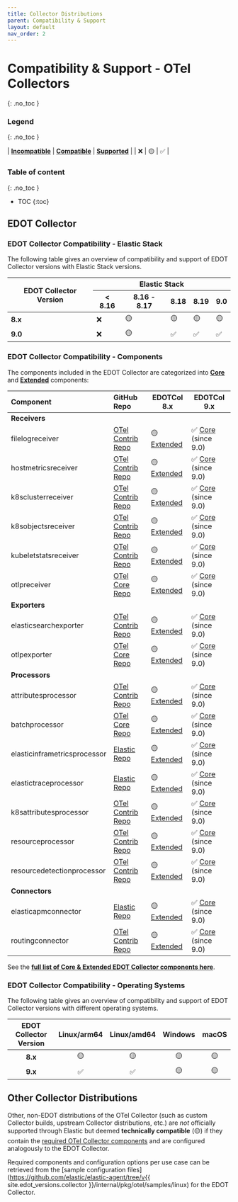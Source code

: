 ```yaml
---
title: Collector Distributions
parent: Compatibility & Support
layout: default
nav_order: 2
---
```

# Compatibility & Support - OTel Collectors
{: .no_toc }

### Legend
{: .no_toc }

| **[Incompatible]** | **[Compatible]** | **[Supported]** |
| ❌ | 🟡 | ✅ |

### Table of content
{: .no_toc }

- TOC
{:toc}

## EDOT Collector 

### EDOT Collector Compatibility - Elastic Stack

The following table gives an overview of compatibility and support of EDOT Collector versions with Elastic Stack versions.

<table class="compatibility">
    <thead>
        <tr>
            <th rowspan=2><b>EDOT Collector Version</b></th>
            <th colspan=5>Elastic Stack</th>
        </tr>
        <tr>
            <th>< 8.16</th>
            <th>8.16 - 8.17</th>
            <th>8.18</th>
            <th>8.19</th>
            <th>9.0</th>
        </tr>
    </thead>
    <tbody>
        <tr>
            <td><b>8.x</b></td>
            <td>❌</td>
            <td>🟡</td>
            <td>🟡</td>
            <td>🟡</td>
            <td>🟡</td>
        </tr>
        <tr>
            <td><b>9.0</b></td>
            <td>❌</td>
            <td>🟡</td>
            <td>✅</td>
            <td>✅</td>
            <td>✅</td>
        </tr>
    </tbody>
</table>

### EDOT Collector Compatibility - Components

The components included in the EDOT Collector are categorized into **[Core]** and **[Extended]** components:

| **Component**                | **GitHub Repo**        | **EDOTCol 8.x** | **EDOTCol 9.x**         |
|:-----------------------------|:------------------------|-----------------|--------------------------|
|**Receivers**                 |                        |                 |                          |
| filelogreceiver              | [OTel Contrib Repo]    | 🟡 [Extended]        | ✅ [Core] (since 9.0)      |
| hostmetricsreceiver          | [OTel Contrib Repo]    | 🟡 [Extended]        | ✅ [Core] (since 9.0)      |
| k8sclusterreceiver           | [OTel Contrib Repo]    | 🟡 [Extended]        | ✅ [Core] (since 9.0)      |
| k8sobjectsreceiver           | [OTel Contrib Repo]    | 🟡 [Extended]        | ✅ [Core] (since 9.0)      |
| kubeletstatsreceiver         | [OTel Contrib Repo]    | 🟡 [Extended]        | ✅ [Core] (since 9.0)      |
| otlpreceiver                 | [OTel Core Repo]       | 🟡 [Extended]        | ✅ [Core] (since 9.0)      |
| **Exporters**                |                        |                 |                          |
| elasticsearchexporter        | [OTel Contrib Repo]    | 🟡 [Extended]        | ✅ [Core] (since 9.0)      |
| otlpexporter                 | [OTel Core Repo]       | 🟡 [Extended]        | ✅ [Core] (since 9.0)      |
| **Processors**               |                        |                 |                          |
| attributesprocessor          | [OTel Contrib Repo]    | 🟡 [Extended]        | ✅ [Core] (since 9.0)      |
| batchprocessor               | [OTel Core Repo]       | 🟡 [Extended]        | ✅ [Core] (since 9.0)      |
| elasticinframetricsprocessor | [Elastic Repo]         | 🟡 [Extended]        | ✅ [Core] (since 9.0)      |
| elastictraceprocessor        | [Elastic Repo]         | 🟡 [Extended]        | ✅ [Core] (since 9.0)      |
| k8sattributesprocessor       | [OTel Contrib Repo]    | 🟡 [Extended]        | ✅ [Core] (since 9.0)      |
| resourceprocessor            | [OTel Contrib Repo]    | 🟡 [Extended]        | ✅ [Core] (since 9.0)      |
| resourcedetectionprocessor   | [OTel Contrib Repo]    | 🟡 [Extended]        | ✅ [Core] (since 9.0)      |
| **Connectors**               |                        |                 |                          |
| elasticapmconnector          | [Elastic Repo]         | 🟡 [Extended]        | ✅ [Core] (since 9.0)      |
| routingconnector             | [OTel Contrib Repo]    | 🟡 [Extended]        | ✅ [Core] (since 9.0)      |

See the **[full list of Core & Extended EDOT Collector components here](../edot-collector/components)**.

### EDOT Collector Compatibility - Operating Systems

The following table gives an overview of compatibility and support of EDOT Collector versions with different operating systems.

| **EDOT Collector Version** | Linux/arm64  | Linux/amd64    | Windows    | macOS     |
|:--------------------------:|:------------:|:--------------:|:----------:|:---------:|
| **8.x**                    | 🟡            | 🟡              | 🟡          | 🟡         |
| **9.x**                    | ✅           | ✅              | 🟡          | 🟡         |

## Other Collector Distributions

Other, non-EDOT distributions of the OTel Collector (such as custom Collector builds, upstream Collector distributions, etc.) are *not* officially supported through Elastic but deemed **technically compatible** (🟡) if they contain the [required OTel Collector components](../edot-collector/custom-collector) and are configured analogously to the EDOT Collector.

Required components and configuration options per use case can be retrieved from the [sample configuration files](https://github.com/elastic/elastic-agent/tree/v{{ site.edot_versions.collector }}/internal/pkg/otel/samples/linux) for the EDOT Collector.

[Incompatible]: ./nomenclature
[Compatible]: ./nomenclature
[Supported]: ./nomenclature
[Extended]: ./nomenclature#extended-components
[Core]: ./nomenclature#core-components
[OTel Core Repo]: https://github.com/open-telemetry/opentelemetry-collector 
[OTel Contrib Repo]: https://github.com/open-telemetry/opentelemetry-collector-contrib
[Elastic Repo]: https://github.com/elastic/opentelemetry-collector-components